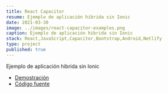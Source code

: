 ```yaml
---
title: React Capacitor
resume: Ejemplo de aplicación hibrida sin Ionic
date: 2021-03-30
image: ../images/react-capacitor-examples.png
caption: Ejemplo de aplicación hibrida sin Ionic
stack: React,JavaScript,Capacitor,Bootstrap,Android,Netlify
type: project
published: true
---
```


Ejemplo de aplicación hibrida sin Ionic

- [Demostración](https://react-capacitor-examples.netlify.app/)
- [Código fuente](https://github.com/angelxehg/react-examples/)
